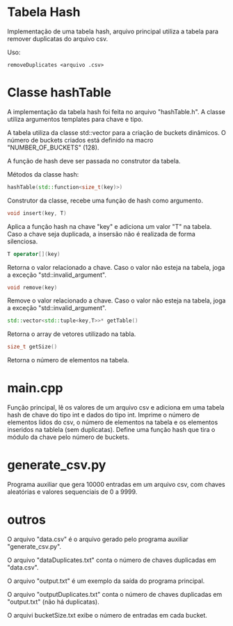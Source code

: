 # Tabela Hash

Implementação de uma tabela hash, arquivo principal utiliza a tabela para remover duplicatas do arquivo csv.

Uso:
```
removeDuplicates <arquivo .csv>
```

# Classe hashTable
A implementação da tabela hash foi feita no arquivo "hashTable.h". A classe utiliza argumentos templates para chave e tipo.

A tabela utiliza da classe std::vector para a criação de buckets dinâmicos. O número de buckets criados está definido na macro "NUMBER_OF_BUCKETS" (128).

A função de hash deve ser passada no construtor da tabela.

Métodos da classe hash:

```cpp
hashTable(std::function<size_t(key)>)
```
Construtor da classe, recebe uma função de hash como argumento.

```cpp
void insert(key, T)
```
Aplica a função hash na chave "key" e adiciona um valor "T" na tabela.
Caso a chave seja duplicada, a insersão não é realizada de forma silenciosa.

```cpp
T operator[](key)
```
Retorna o valor relacionado a chave. Caso o valor não esteja na tabela, joga a exceção "std::invalid_argument".

```cpp
void remove(key)
```
Remove o valor relacionado a chave. Caso o valor não esteja na tabela, joga a exceção "std::invalid_argument".

```cpp
std::vector<std::tuple<key,T>>* getTable()
```
Retorna o array de vetores utilizado na tabla.

```cpp
size_t getSize()
```
Retorna o número de elementos na tabela.

# main.cpp
Função principal, lê os valores de um arquivo csv e adiciona em uma tabela hash de chave do tipo int e dados do tipo int. Imprime o número de elementos lidos do csv, o número de elementos na tabela e os elementos inseridos na tablela (sem duplicatas). Define uma função hash que tira o módulo da chave pelo número de buckets.

# generate_csv.py
Programa auxiliar que gera 10000 entradas em um arquivo csv, com chaves aleatórias e valores sequenciais de 0 a 9999.

# outros
O arquivo "data.csv" é o arquivo gerado pelo programa auxiliar "generate_csv.py".

O arquivo "dataDuplicates.txt" conta o número de chaves duplicadas em "data.csv".

O arquivo "output.txt" é um exemplo da saída do programa principal.

O arquivo "outputDuplicates.txt" conta o número de chaves duplicadas em "output.txt" (não há duplicatas).

O arquivi bucketSize.txt exibe o número de entradas em cada bucket.
